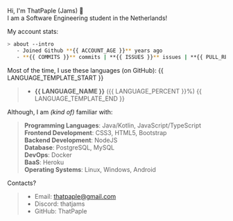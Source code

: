Hi, I'm ThatPaple (Jams) 👋   
I am a Software Engineering student in the Netherlands!   

My account stats:
```bash
> about --intro
   - Joined Github **{{ ACCOUNT_AGE }}** years ago
   - **{{ COMMITS }}** commits | **{{ ISSUES }}** issues | **{{ PULL_REQUESTS }}** PRs | **{{ REPOSITORIES }}** repos | **{{ REPOSITORIES_CONTRIBUTED_TO }}** contributions   
```

Most of the time, I use these languages (on GitHub):
{{ LANGUAGE_TEMPLATE_START }}
>    - **{{ LANGUAGE_NAME }}** ({{ LANGUAGE_PERCENT }}%)
{{ LANGUAGE_TEMPLATE_END }}

Although, I am _(kind of)_ familiar with:
>    **Programming Languages**: Java/Kotlin, JavaScript/TypeScript   
>    **Frontend Development**: CSS3, HTML5,  Bootstrap   
>    **Backend Development**: NodeJS   
>    **Database**: PostgreSQL, MySQL   
>    **DevOps**: Docker   
>    **BaaS**: Heroku   
>    **Operating Systems**: Linux, Windows, Android

Contacts?
> - Email: thatpaple@gmail.com
> - Discord: thatjams
> - GitHub: ThatPaple
